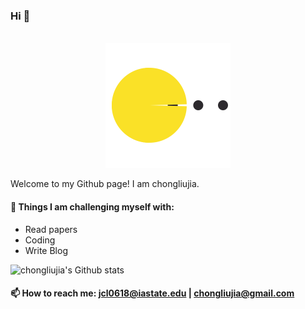 ### Hi 👋
<div align="center">
  <br>
  <img src="https://raw.githubusercontent.com/Aniket965/Aniket965/master/pacman.svg?sanitize=true" width="200" height="200">
</div>


Welcome to my Github page! I am chongliujia.

<!--
**chongliujia/chongliujia** is a ✨ _special_ ✨ repository because its `README.md` (this file) appears on your GitHub profile.

Here are some ideas to get you started:
-->
<!-- #### 🔭 I’m currently working on:
- 
-->

<!-- #### 🌱 I’m currently learning:
- Linux kernel
- File System
- Paper
- Build an iOS app

-->
#### :muscle: Things I am challenging myself with:
- Read papers
- Coding
- Write Blog
<!-- 👯 I’m looking to collaborate on ...
- 🤔 I’m looking for help with ...
- 💬 Ask me about 
- 😄 Pronouns: ...
- ⚡ Fun fact: ...
-->

![chongliujia's Github stats](https://github-readme-stats.vercel.app/api?username=chongliujia&show_icons=true)

#### 📫 How to reach me: jcl0618@iastate.edu | chongliujia@gmail.com

